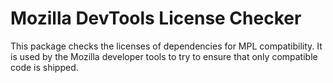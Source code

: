 # Mozilla DevTools License Checker

This package checks the licenses of dependencies for MPL
compatibility.  It is used by the Mozilla developer tools to try to
ensure that only compatible code is shipped.
